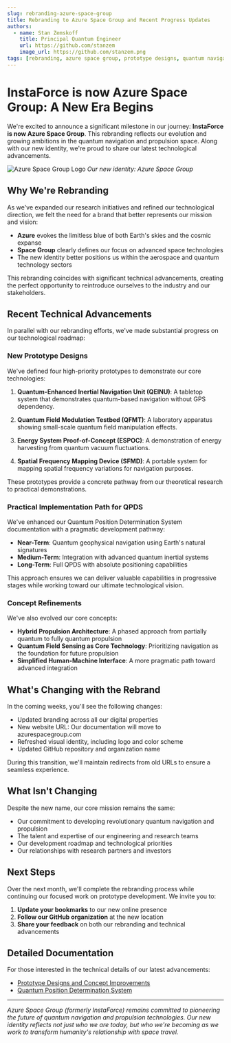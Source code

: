 ```yaml
---
slug: rebranding-azure-space-group
title: Rebranding to Azure Space Group and Recent Progress Updates
authors: 
  - name: Stan Zemskoff
    title: Principal Quantum Engineer
    url: https://github.com/stanzem
    image_url: https://github.com/stanzem.png
tags: [rebranding, azure space group, prototype designs, quantum navigation, updates]
---
```


# InstaForce is now Azure Space Group: A New Era Begins

We're excited to announce a significant milestone in our journey: **InstaForce is now Azure Space Group**. This rebranding reflects our evolution and growing ambitions in the quantum navigation and propulsion space. Along with our new identity, we're proud to share our latest technological advancements.

![Azure Space Group Logo](/img/logo.svg)
*Our new identity: Azure Space Group*

<!-- truncate -->

## Why We're Rebranding

As we've expanded our research initiatives and refined our technological direction, we felt the need for a brand that better represents our mission and vision:

- **Azure** evokes the limitless blue of both Earth's skies and the cosmic expanse
- **Space Group** clearly defines our focus on advanced space technologies
- The new identity better positions us within the aerospace and quantum technology sectors

This rebranding coincides with significant technical advancements, creating the perfect opportunity to reintroduce ourselves to the industry and our stakeholders.

## Recent Technical Advancements

In parallel with our rebranding efforts, we've made substantial progress on our technological roadmap:

### New Prototype Designs

We've defined four high-priority prototypes to demonstrate our core technologies:

1. **Quantum-Enhanced Inertial Navigation Unit (QEINU)**: A tabletop system that demonstrates quantum-based navigation without GPS dependency.

2. **Quantum Field Modulation Testbed (QFMT)**: A laboratory apparatus showing small-scale quantum field manipulation effects.

3. **Energy System Proof-of-Concept (ESPOC)**: A demonstration of energy harvesting from quantum vacuum fluctuations.

4. **Spatial Frequency Mapping Device (SFMD)**: A portable system for mapping spatial frequency variations for navigation purposes.

These prototypes provide a concrete pathway from our theoretical research to practical demonstrations.

### Practical Implementation Path for QPDS

We've enhanced our Quantum Position Determination System documentation with a pragmatic development pathway:

- **Near-Term**: Quantum geophysical navigation using Earth's natural signatures
- **Medium-Term**: Integration with advanced quantum inertial systems
- **Long-Term**: Full QPDS with absolute positioning capabilities

This approach ensures we can deliver valuable capabilities in progressive stages while working toward our ultimate technological vision.

### Concept Refinements

We've also evolved our core concepts:

- **Hybrid Propulsion Architecture**: A phased approach from partially quantum to fully quantum propulsion
- **Quantum Field Sensing as Core Technology**: Prioritizing navigation as the foundation for future propulsion
- **Simplified Human-Machine Interface**: A more pragmatic path toward advanced integration

## What's Changing with the Rebrand

In the coming weeks, you'll see the following changes:

- Updated branding across all our digital properties
- New website URL: Our documentation will move to azurespacegroup.com
- Refreshed visual identity, including logo and color scheme
- Updated GitHub repository and organization name

During this transition, we'll maintain redirects from old URLs to ensure a seamless experience.

## What Isn't Changing

Despite the new name, our core mission remains the same:

- Our commitment to developing revolutionary quantum navigation and propulsion
- The talent and expertise of our engineering and research teams
- Our development roadmap and technological priorities
- Our relationships with research partners and investors

## Next Steps

Over the next month, we'll complete the rebranding process while continuing our focused work on prototype development. We invite you to:

1. **Update your bookmarks** to our new online presence
2. **Follow our GitHub organization** at the new location
3. **Share your feedback** on both our rebranding and technical advancements

## Detailed Documentation

For those interested in the technical details of our latest advancements:

- [Prototype Designs and Concept Improvements](/docs/research-documentation/prototype-designs)
- [Quantum Position Determination System](/docs/core-documentation/quantum-position-determination)

---

*Azure Space Group (formerly InstaForce) remains committed to pioneering the future of quantum navigation and propulsion technologies. Our new identity reflects not just who we are today, but who we're becoming as we work to transform humanity's relationship with space travel.* 